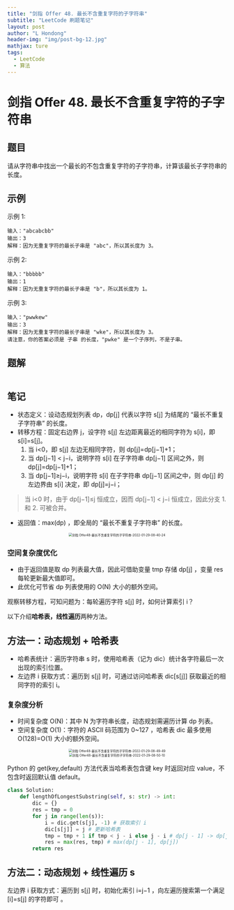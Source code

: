 ```yaml
---
title: "剑指 Offer 48. 最长不含重复字符的子字符串"
subtitle: "LeetCode 刷题笔记"
layout: post
author: "L Hondong"
header-img: "img/post-bg-12.jpg"
mathjax: ture
tags:
  - LeetCode
  - 算法
---
```


# 剑指 Offer 48. 最长不含重复字符的子字符串

## 题目

请从字符串中找出一个最长的不包含重复字符的子字符串，计算该最长子字符串的长度。

## 示例

示例 1:

```
输入："abcabcbb"
输出：3 
解释：因为无重复字符的最长子串是 "abc"，所以其长度为 3。
```

示例 2:

```
输入："bbbbb"
输出：1
解释：因为无重复字符的最长子串是 "b"，所以其长度为 1。
```

示例 3:

```
输入："pwwkew"
输出：3
解释：因为无重复字符的最长子串是 "wke"，所以其长度为 3。
请注意，你的答案必须是 子串 的长度，"pwke" 是一个子序列，不是子串。
```

## 题解

```python

```

## 笔记

- 状态定义：设动态规划列表 dp，dp[j] 代表以字符 s[j] 为结尾的 “最长不重复子字符串” 的长度。
- 转移方程：固定右边界 j，设字符 s[j] 左边距离最近的相同字符为 s[i]，即 s[i]=s[j]。
  1. 当 i<0，即 s[j] 左边无相同字符，则 dp[j]=dp[j−1]+1；
  2. 当 dp[j−1] < j−i，说明字符 s[i] 在子字符串 dp[j−1] 区间之外，则 dp[j]=dp[j−1]+1；
  3. 当 dp[j−1]≥j−i，说明字符 s[i] 在子字符串 dp[j−1] 区间之中，则 dp[j] 的左边界由 s[i] 决定，即 dp[j]=j−i；

> 当 i<0 时，由于 dp[j−1]≤j 恒成立，因而 dp[j−1] < j−i 恒成立，因此分支 1. 和 2. 可被合并。

- 返回值：max(dp) ，即全局的 “最长不重复子字符串” 的长度。

<div align=center><img src="https://lhondong-pic.oss-cn-shenzhen.aliyuncs.com/img/assets/剑指Offer48-最长不含重复字符的子字符串-2022-01-29-08-40-24.png" alt="剑指 Offer48-最长不含重复字符的子字符串-2022-01-29-08-40-24" style="zoom:50%;" /></div>

### 空间复杂度优化

- 由于返回值是取 dp 列表最大值，因此可借助变量 tmp 存储 dp[j] ，变量 res 每轮更新最大值即可。
- 此优化可节省 dp 列表使用的 O(N) 大小的额外空间。

观察转移方程，可知问题为：每轮遍历字符 s[j] 时，如何计算索引 i？

以下介绍**哈希表，线性遍历**两种方法。

## 方法一：动态规划 + 哈希表

- 哈希表统计：遍历字符串 s 时，使用哈希表（记为 dic）统计各字符最后一次出现的索引位置。
- 左边界 i 获取方式：遍历到 s[j] 时，可通过访问哈希表 dic[s[j]] 获取最近的相同字符的索引 i。

### 复杂度分析

- 时间复杂度 O(N)：其中 N 为字符串长度，动态规划需遍历计算 dp 列表。
- 空间复杂度 O(1)：字符的 ASCII 码范围为 0~127 ，哈希表 dic 最多使用 O(128)=O(1) 大小的额外空间。

<div align=center><img src="https://lhondong-pic.oss-cn-shenzhen.aliyuncs.com/img/assets/剑指Offer48-最长不含重复字符的子字符串-2022-01-29-08-49-49.png" alt="剑指 Offer48-最长不含重复字符的子字符串-2022-01-29-08-49-49" style="zoom:50%;" /></div>

<div align=center><img src="https://lhondong-pic.oss-cn-shenzhen.aliyuncs.com/img/assets/剑指Offer48-最长不含重复字符的子字符串-2022-01-29-08-50-10.png" alt="剑指 Offer48-最长不含重复字符的子字符串-2022-01-29-08-50-10" style="zoom:50%;" /></div>

Python 的 get(key,default) 方法代表当哈希表包含键 key 时返回对应 value，不包含时返回默认值 default。

```python
class Solution:
    def lengthOfLongestSubstring(self, s: str) -> int:
        dic = {}
        res = tmp = 0
        for j in range(len(s)):
            i = dic.get(s[j], -1) # 获取索引 i
            dic[s[j]] = j # 更新哈希表
            tmp = tmp + 1 if tmp < j - i else j - i # dp[j - 1] -> dp[j]
            res = max(res, tmp) # max(dp[j - 1], dp[j])
        return res
```

## 方法二：动态规划 + 线性遍历 s

左边界 i 获取方式：遍历到 s[j] 时，初始化索引 i=j−1 ，向左遍历搜索第一个满足 [i]=s[j] 的字符即可 。
